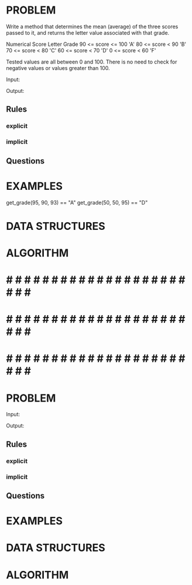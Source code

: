 # PROBLEM
Write a method that determines the mean (average) of the three scores passed to it, and returns the letter value associated with that grade. 

Numerical Score Letter 	Grade
90  <=  score  <= 100 	'A'
80  <=  score  <   90 	'B'
70  <=  score  <   80 	'C'
60  <=  score  <   70 	'D'
0   <=  score  <   60 	'F'

Tested values are all between 0 and 100. There is no need to check for negative values or values greater than 100.

  Input: 

  Output:

  ## Rules
  ### explicit
  
  ### implicit


  ## Questions


# EXAMPLES
get_grade(95, 90, 93) == "A"
get_grade(50, 50, 95) == "D"

# DATA STRUCTURES


# ALGORITHM


# # # # # # # # # # # # # # # # # # # # # # # # #
# # # # # # # # # # # # # # # # # # # # # # # # #
# # # # # # # # # # # # # # # # # # # # # # # # #

# PROBLEM


  Input: 

  Output:

  ## Rules
  ### explicit
  
  ### implicit


  ## Questions


# EXAMPLES


# DATA STRUCTURES


# ALGORITHM
